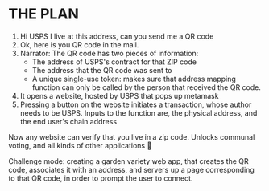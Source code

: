 # THE PLAN

1. Hi USPS I live at this address, can you send me a QR code
2. Ok, here is you QR code in the mail.
3. Narrator: The QR code has two pieces of information:
    - The address of USPS's contract for that ZIP code
    - The address that the QR code was sent to
    - A unique single-use token: makes sure that address mapping function can only be called by the person that received the QR code.
4. It opens a website, hosted by USPS that pops up metamask
5. Pressing a button on the website initiates a transaction, whose author needs to be USPS. Inputs to the function are, the physical address, and the end user's chain address

Now any website can verify that you live in a zip code. Unlocks communal voting, and all kinds of other applications 🎉

Challenge mode: creating a garden variety web app, that creates the QR code, associates it with an address, and servers up a page corresponding to that QR code, in order to prompt the user to connect.
